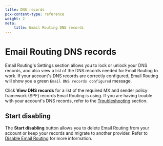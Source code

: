 ```yaml
---
title: DNS records
pcx-content-type: reference
weight: 2
meta:
    title: Email Routing DNS records
---
```


# Email Routing DNS records

Email Routing's Settings section allows you to lock or unlock your DNS records, and also view a list of the DNS records needed for Email Routing to work. If your account's DNS records are correctly configured, Email Routing will show you a green `Email DNS records configured` message. 

Click **View DNS records** for a list of the required MX and sender policy framework (SPF) records Email Routing is using. If you are having trouble with your account's DNS records, refer to the [Troubleshooting](/email-routing/troubleshooting/) section.

## Start disabling

The **Start disabling** button allows you to delete Email Routing from your account or keep your records and migrate to another provider. Refer to [Disable Email Routing](/email-routing/setup/disable-email-routing/) for more information.